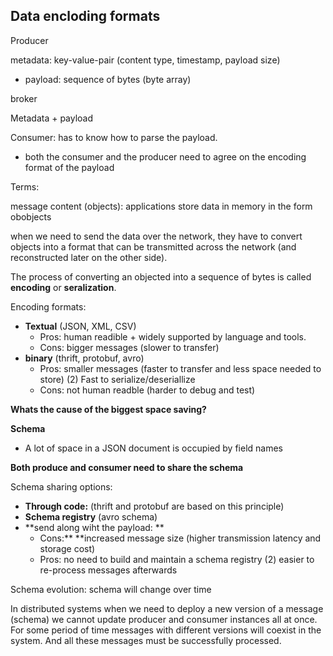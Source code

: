 ## Data encloding formats

Producer

metadata: key-value-pair (content type, timestamp, payload size)

 + payload: sequence of bytes (byte array)

broker

Metadata + payload

Consumer: has to know how to parse the payload.
- both the consumer and the producer need to agree on the encoding format of the payload

Terms:

message content (objects): applications store data in memory in the form obobjects

when we need to send the data over the network, they have to convert objects into a format that can be transmitted across the network (and reconstructed later on the other side).

The process of converting an objected into a sequence of bytes is called **encoding** or **seralization**.

Encoding formats:
- **Textual** (JSON, XML, CSV)
  - Pros: human readible + widely supported by language and tools.
  - Cons: bigger messages (slower to transfer)
- **binary** (thrift, protobuf, avro)
  - Pros: smaller messages (faster to transfer and less space needed to store) (2) Fast to serialize/deseriallize
  - Cons: not human readble (harder to debug and test)

**Whats the cause of the biggest space saving?**

**Schema**
- A lot of space in a JSON document is occupied by field names

**Both produce and consumer need to share the schema**

Schema sharing options:
- **Through code:** (thrift and protobuf  are based on this principle)
- **Schema registry** (avro schema)
- **send along wiht the payload: **
  - Cons:** **increased message size (higher transmission latency and storage cost)
  - Pros: no need to build and maintain a schema registry (2) easier to re-process messages afterwards

Schema evolution: schema will change over time

In distributed systems when we need to deploy a new version of a message (schema) we cannot update producer and consumer instances all at once. For some period of time messages with different versions will coexist in the system. And all these messages must be successfully processed.
